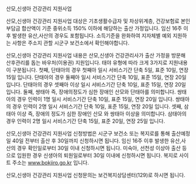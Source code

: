 산모,신생아 건강관리 지원사업


산모,신생아 건강관리 지원사업 대상은 기초생활수급자 및 차상위계층, 건강보험료 본인부담금 합산액이 기준 중위소득 150% 이하에 해당하는 출산 가정입니다. 임신 16주 이후 발생한 유산,사산의 경우도 포함됩니다. 소득기준을 완화하여 지자체별 예외 지원하는 사항은 주소지 관할 시군구 보건소에서 확인해야합니다.


산모,신생아 건강관리 지원사업 내용은 산모,신생아 건강관리사가 출산 가정을 방문해 산후관리를 돕는 바우처(이용권) 지원입니다. 태야 유형에 따라 크게 3가지로 지원내용이 구분됩니다.
첫째, 단태아의 경우 첫째아 일시 서비스기간 단축 5일, 표준 10일, 연장 15일 입니다.
단태아의 경우 둘째아 일시 서비스기간 단축 10일, 표준 15일, 연장 20일 입니다.
단태아의 경우 셋째아 이상 일시 서비스기간 단축 10일, 표준 15일, 연장 20일 입니다.
둘째, 쌍태아 즉, 장애의정도가 심한 장애인 산모와 단태아를 의미합니다.
쌍태아의 경우 인력이 1명 일시 서비스기간 단축 10일, 표준 15일, 연장 20일 입니다.
쌍태아의 경우 인력이 2명 일시 서비스기간 단축 10일, 표준 15일, 연장 20일 입니다.
셋째, 삼태아 이상 즉, 장애의 정도가 심한 장애인 산모 와 쌍태아 이상을 의미합니다.
삼태아의 경우 인력이 2명 일시 서비스기간 단축 15일, 표준 20일, 연장 25일 입니다.


산모,신생아 건강관리 지원사업 신청방법은 시군구 보건소 또는 복지로를 통해 출산예정일 40일 전부터 출산 후 30일까지 신청하시면 됩니다.
임신 16주 이후 발생한 유산,사산의 경우 확인일로부터 30일 이내 신청하시면 됩니다.
미숙아, 선천성 이상아 출산 등으로 입원한 경우 신생아의 퇴원일로부터 30일 이내에 신청하시면 됩니다.
복지로 사이트 주소는 www.bokjiro.go.kr 입니다.


산모,신생아 건강관리 지원사업 신청문의는 보건복지상담센터(129)로 하시면 됩니다.